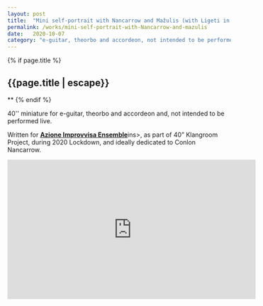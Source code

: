 ```yaml
---
layout: post
title:  "Mini self-portrait with Nancarrow and Mažulis (with Ligeti in the title)"
permalink: /works/mini-self-portrait-with-Nancarrow-and-mazulis
date:   2020-10-07
category: "e-guitar, theorbo and accordeon, not intended to be performed live"
---
```

{% if page.title %}
<h2>{{page.title | escape}}</h2>
**
{% endif %}

40'' miniature for e-guitar, theorbo and accordeon and, not intended to be performed live.

Written for <ins>[**Azione Improvvisa Ensemble**][azione]</ins>ins>, as part of 40” Klangroom Project, during 2020 Lockdown, and ideally dedicated to Conlon Nancarrow.

<iframe width="560" height="315" src="https://www.youtube.com/embed/Pa_EwecwjH8" frameborder="0" allow="accelerometer; autoplay; clipboard-write; encrypted-media; gyroscope; picture-in-picture" allowfullscreen></iframe>

[azione]: https://www.azioneimprovvisa.com/